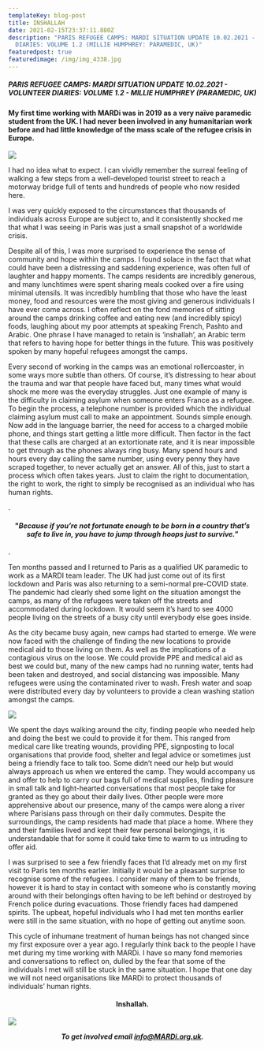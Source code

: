 ```yaml
---
templateKey: blog-post
title: INSHALLAH
date: 2021-02-15T23:37:11.880Z
description: "PARIS REFUGEE CAMPS: MARDI SITUATION UPDATE 10.02.2021 - VOLUNTEER
  DIARIES: VOLUME 1.2 (MILLIE HUMPHREY: PARAMEDIC, UK)"
featuredpost: true
featuredimage: /img/img_4338.jpg
---
```

##### PARIS REFUGEE CAMPS: MARDI SITUATION UPDATE 10.02.2021 - VOLUNTEER DIARIES: VOLUME 1.2 - MILLIE HUMPHREY (PARAMEDIC, UK)

#### My first time working with MARDi was in 2019 as a very naïve paramedic student from the UK. I had never been involved in any humanitarian work before and had little knowledge of the mass scale of the refugee crisis in Europe.

![](/img/img_4338.jpg)

I had no idea what to expect. I can vividly remember the surreal feeling of walking a few steps from a well-developed tourist street to reach a motorway bridge full of tents and hundreds of people who now resided here.

I was very quickly exposed to the circumstances that thousands of individuals across Europe are subject to, and it consistently shocked me that what I was seeing in Paris was just a small snapshot of a worldwide crisis.

Despite all of this, I was more surprised to experience the sense of community and hope within the camps. I found solace in the fact that what could have been a distressing and saddening experience, was often full of laughter and happy moments. The camps residents are incredibly generous, and many lunchtimes were spent sharing meals cooked over a fire using minimal utensils. It was incredibly humbling that those who have the least money, food and resources were the most giving and generous individuals I have ever come across. I often reflect on the fond memories of sitting around the camps drinking coffee and eating new (and incredibly spicy) foods, laughing about my poor attempts at speaking French, Pashto and Arabic. One phrase I have managed to retain is ‘inshallah’, an Arabic term that refers to having hope for better things in the future. This was positively spoken by many hopeful refugees amongst the camps.

Every second of working in the camps was an emotional rollercoaster, in some ways more subtle than others. Of course, it’s distressing to hear about the trauma and war that people have faced but, many times what would shock me more was the everyday struggles. Just one example of many is the difficulty in claiming asylum when someone enters France as a refugee. To begin the process, a telephone number is provided which the individual claiming asylum must call to make an appointment. Sounds simple enough. Now add in the language barrier, the need for access to a charged mobile phone, and things start getting a little more difficult. Then factor in the fact that these calls are charged at an extortionate rate, and it is near impossible to get through as the phones always ring busy. Many spend hours and hours every day calling the same number, using every penny they have scraped together, to never actually get an answer. All of this, just to start a process which often takes years. Just to claim the right to documentation, the right to work, the right to simply be recognised as an individual who has human rights. 

.

#### <center> "*Because if you’re not fortunate enough to be born in a country that’s safe to live in, you have to jump through hoops just to survive."* </center>

.

Ten months passed and I returned to Paris as a qualified UK paramedic to work as a MARDI team leader. The UK had just come out of its first lockdown and Paris was also returning to a semi-normal pre-COVID state. The pandemic had clearly shed some light on the situation amongst the camps, as many of the refugees were taken off the streets and accommodated during lockdown. It would seem it’s hard to see 4000 people living on the streets of a busy city until everybody else goes inside. 

As the city became busy again, new camps had started to emerge. We were now faced with the challenge of finding the new locations to provide medical aid to those living on them. As well as the implications of a contagious virus on the loose. We could provide PPE and medical aid as best we could but, many of the new camps had no running water, tents had been taken and destroyed, and social distancing was impossible. Many refugees were using the contaminated river to wash. Fresh water and soap were distributed every day by volunteers to provide a clean washing station amongst the camps.

![](/img/home-jumbotron.jpg)

We spent the days walking around the city, finding people who needed help and doing the best we could to provide it for them. This ranged from medical care like treating wounds, providing PPE, signposting to local organisations that provide food, shelter and legal advice or sometimes just being a friendly face to talk too. Some didn’t need our help but would always approach us when we entered the camp. They would accompany us and offer to help to carry our bags full of medical supplies, finding pleasure in small talk and light-hearted conversations that most people take for granted as they go about their daily lives. Other people were more apprehensive about our presence, many of the camps were along a river where Parisians pass through on their daily commutes. Despite the surroundings, the camp residents had made that place a home. Where they and their families lived and kept their few personal belongings, it is understandable that for some it could take time to warm to us intruding to offer aid.

I was surprised to see a few friendly faces that I’d already met on my first visit to Paris ten months earlier. Initially it would be a pleasant surprise to recognise some of the refugees. I consider many of them to be friends, however it is hard to stay in contact with someone who is constantly moving around with their belongings often having to be left behind or destroyed by French police during evacuations. Those friendly faces had dampened spirits. The upbeat, hopeful individuals who I had met ten months earlier were still in the same situation, with no hope of getting out anytime soon.

This cycle of inhumane treatment of human beings has not changed since my first exposure over a year ago. I regularly think back to the people I have met during my time working with MARDi. I have so many fond memories and conversations to reflect on, dulled by the fear that some of the individuals I met will still be stuck in the same situation. I hope that one day we will not need organisations like MARDi to protect thousands of individuals’ human rights.

#### <center> Inshallah. </center>

![](/img/eklfjjew.jpg)

***<center> To get involved email info@MARDi.org.uk. </center>***